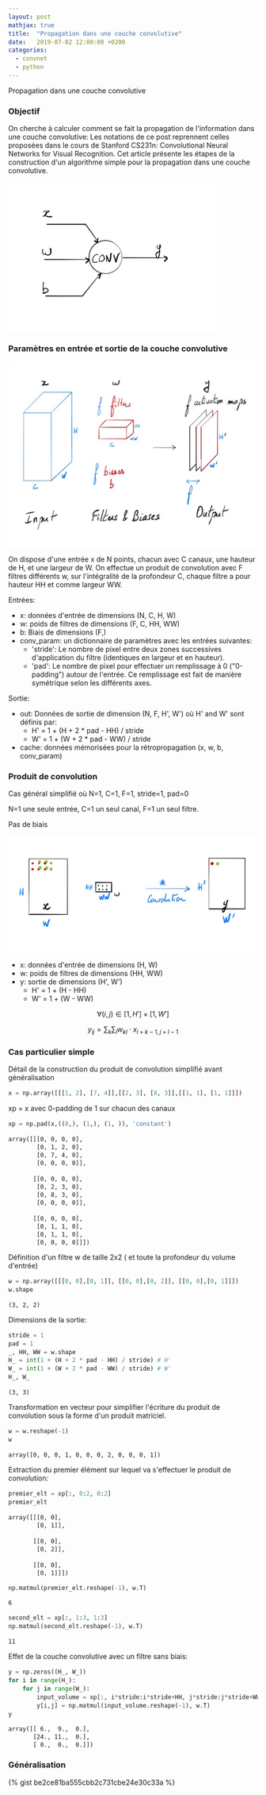```yaml
---
layout: post
mathjax: true
title:  "Propagation dans une couche convolutive"
date:   2019-07-02 12:00:00 +0200
categories:
  - convnet
  - python
---
```

Propagation dans une couche convolutive

### Objectif

On cherche à calculer comment se fait la propagation de l'information dans une couche convolutive:
Les notations de ce post reprennent celles proposées dans le cours de Stanford CS231n: Convolutional Neural Networks for Visual Recognition. Cet article présente les étapes de la construction d'un algorithme simple pour la propagation dans une couche convolutive.

![conv layer graph](/assets/images/conv-forward.jpg)


### Paramètres en entrée et sortie de la couche convolutive

![conv layer diagram](/assets/images/conv-layer-diagram.jpg)

On dispose d'une entrée x de N points, chacun avec C canaux, une hauteur de H, et une largeur de W. On effectue un produit de convolution avec F filtres différents w, sur l'intégralité de la profondeur C, chaque filtre a pour hauteur HH et comme largeur WW.

Entrées:
- x: données d'entrée de dimensions (N, C, H, W)
- w: poids de filtres de dimensions (F, C, HH, WW)
- b: Biais de dimensions (F,)
- conv_param: un dictionnaire de paramètres avec les entrées suivantes:
  - 'stride': Le nombre de pixel entre deux zones successives d'application du filtre (identiques en largeur et en hauteur).
  - 'pad': Le nombre de pixel pour effectuer un remplissage à 0 ("0-padding") autour de l'entrée. Ce remplissage est fait de manière symétrique selon les différents axes.


Sortie:
- out: Données de sortie de dimension  (N, F, H', W') où H' and W' sont définis par:
  - H' = 1 + (H + 2 * pad - HH) / stride
  - W' = 1 + (W + 2 * pad - WW) / stride
- cache: données mémorisées pour la rétropropagation (x, w, b, conv_param)


### Produit de convolution

Cas général simplifié où N=1, C=1, F=1, stride=1, pad=0

N=1 une seule entrée, C=1 un seul canal, F=1 un seul filtre.

Pas de biais

![conv 2D](/assets/images/conv-product.jpg)

- x: données d'entrée de dimensions (H, W)
- w: poids de filtres de dimensions (HH, WW)
- y: sortie de dimensions (H', W')
  - H' = 1 + (H - HH)
  - W' = 1 + (W - WW)

$$\forall (i,j) \in [1,H'] \times [1,W']$$

$$y_{ij} = \sum_{k} \sum_{l} w_{kl} \cdot x_{i+k-1,j+l-1}  \tag {1}$$





### Cas particulier simple

Détail de la construction du produit de convolution simplifié avant généralisation


```python
x = np.array([[[1, 2], [7, 4]],[[2, 3], [8, 3]],[[1, 1], [1, 1]]])
```


xp = x avec 0-padding de 1 sur chacun des canaux


```python
xp = np.pad(x,((0,), (1,), (1, )), 'constant')
```




    array([[[0, 0, 0, 0],
            [0, 1, 2, 0],
            [0, 7, 4, 0],
            [0, 0, 0, 0]],
    
           [[0, 0, 0, 0],
            [0, 2, 3, 0],
            [0, 8, 3, 0],
            [0, 0, 0, 0]],
    
           [[0, 0, 0, 0],
            [0, 1, 1, 0],
            [0, 1, 1, 0],
            [0, 0, 0, 0]]])



Définition d'un filtre w de taille 2x2 ( et toute la profondeur du volume d'entrée)


```python
w = np.array([[[0, 0],[0, 1]], [[0, 0],[0, 2]], [[0, 0],[0, 1]]])
w.shape
```




    (3, 2, 2)



Dimensions de la sortie:


```python
stride = 1
pad = 1
_, HH, WW = w.shape
H_ = int(1 + (H + 2 * pad - HH) / stride) # H'
W_ = int(1 + (W + 2 * pad - WW) / stride) # W'
H_, W_
```




    (3, 3)



Transformation en vecteur pour simplifier l'écriture du produit de convolution sous la forme d'un produit matriciel.


```python
w = w.reshape(-1)
w
```




    array([0, 0, 0, 1, 0, 0, 0, 2, 0, 0, 0, 1])



Extraction du premier élément sur lequel va s'effectuer le produit de convolution:


```python
premier_elt = xp[:, 0:2, 0:2]
premier_elt
```




    array([[[0, 0],
            [0, 1]],
    
           [[0, 0],
            [0, 2]],
    
           [[0, 0],
            [0, 1]]])




```python
np.matmul(premier_elt.reshape(-1), w.T)
```




    6




```python
second_elt = xp[:, 1:3, 1:3]
np.matmul(second_elt.reshape(-1), w.T)
```




    11



Effet de la couche convolutive avec un filtre sans biais:


```python
y = np.zeros((H_, W_))
for i in range(H_):
    for j in range(W_):
        input_volume = xp[:, i*stride:i*stride+HH, j*stride:j*stride+WW]
        y[i,j] = np.matmul(input_volume.reshape(-1), w.T)
y
```




    array([[ 6.,  9.,  0.],
           [24., 11.,  0.],
           [ 0.,  0.,  0.]])



### Généralisation


{% gist be2ce81ba555cbb2c731cbe24e30c33a %}

